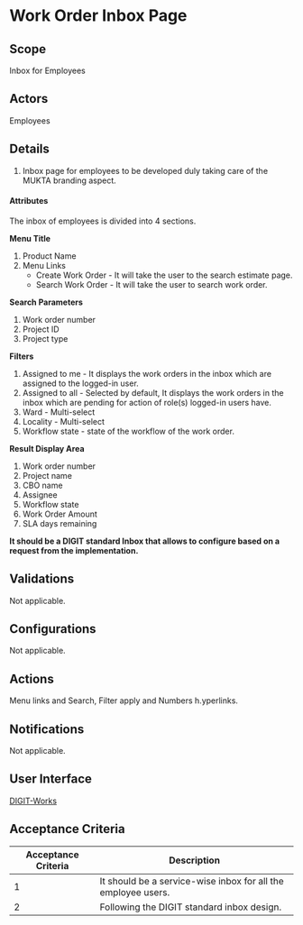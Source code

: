 # Work Order Inbox Page

## Scope

Inbox for Employees

## Actors

Employees

## Details

1. Inbox page for employees to be developed duly taking care of the MUKTA branding aspect.

#### Attributes

The inbox of employees is divided into 4 sections.

**Menu Title**

1. Product Name
2. Menu Links
   * Create Work Order - It will take the user to the search estimate page.
   * Search Work Order - It will take the user to search work order.

**Search Parameters**

1. Work order number
2. Project ID
3. Project type

**Filters**

1. Assigned to me - It displays the work orders in the inbox which are assigned to the logged-in user.
2. Assigned to all - Selected by default, It displays the work orders in the inbox which are pending for action of role(s) logged-in users have.
3. Ward - Multi-select
4. Locality - Multi-select
5. Workflow state - state of the workflow of the work order.

**Result Display Area**

1. Work order number
2. Project name
3. CBO name
4. Assignee
5. Workflow state
6. Work Order Amount
7. SLA days remaining

**It should be a DIGIT standard Inbox that allows to configure based on a request from the implementation.**

## Validations

Not applicable.

## Configurations

Not applicable.

## Actions

Menu links and Search, Filter apply and Numbers h.yperlinks.

## Notifications

Not applicable.

## User Interface

[<img src="https://static.figma.com/uploads/b6df2735e4cb368306acf5480b50f96e69f96099" alt="" data-size="line">DIGIT-Works](https://www.figma.com/file/M2P3O9WlKtxuLCjQKxLLDg/DIGIT-Works?node-id=1831%3A28501\&t=ezrYIQWHGlDd2IDy-4)

## Acceptance Criteria

| Acceptance Criteria | Description                                                   |
| ------------------- | ------------------------------------------------------------- |
| 1                   | It should be a service-wise inbox for all the employee users. |
| 2                   | Following the DIGIT standard inbox design.                    |

